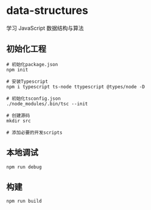 # data-structures

学习 JavaScript 数据结构与算法

## 初始化工程

```shell
# 初始化package.json
npm init

# 安装Typescript
npm i typescript ts-node ttypescript @types/node -D

# 初始化tsconfig.json
./node_modules/.bin/tsc --init

# 创建源码
mkdir src

# 添加必要的开发scripts
```

## 本地调试

```shell
npm run debug
```

## 构建

```shell
npm run build
```

